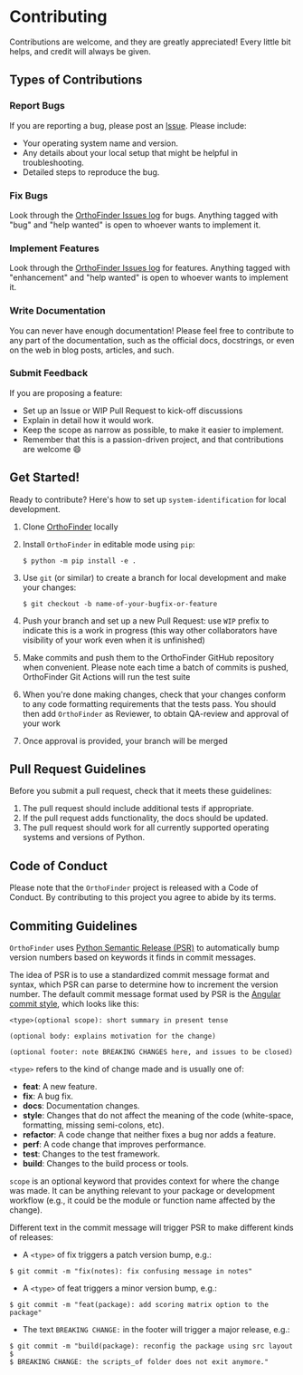 # Contributing

Contributions are welcome, and they are greatly appreciated! Every little bit
helps, and credit will always be given.

## Types of Contributions

### Report Bugs

If you are reporting a bug, please post an [Issue](https://github.com/OrthoFinder/OrthoFinder/issues). Please include:

* Your operating system name and version.
* Any details about your local setup that might be helpful in troubleshooting.
* Detailed steps to reproduce the bug.

### Fix Bugs

Look through the [OrthoFinder Issues log](https://github.com/OrthoFinder/OrthoFinder/issues) for bugs. Anything tagged with "bug" 
and "help wanted" is open to whoever wants to implement it.

### Implement Features

Look through the [OrthoFinder Issues log](https://github.com/OrthoFinder/OrthoFinder/issues) for features. Anything tagged with 
"enhancement" and "help wanted" is open to whoever wants to implement it.

### Write Documentation

You can never have enough documentation! Please feel free to contribute to any
part of the documentation, such as the official docs, docstrings, or even
on the web in blog posts, articles, and such.

### Submit Feedback

If you are proposing a feature:

* Set up an Issue or WIP Pull Request to kick-off discussions
* Explain in detail how it would work.
* Keep the scope as narrow as possible, to make it easier to implement.
* Remember that this is a passion-driven project, and that contributions
  are welcome &#x1F604;

## Get Started!

Ready to contribute? Here's how to set up `system-identification` for local development.

1. Clone [OrthoFinder](https://github.com/OrthoFinder/OrthoFinder) locally
  
2. Install `OrthoFinder` in editable mode using `pip`:

    ```console
    $ python -m pip install -e .
    ```

3. Use `git` (or similar) to create a branch for local development and make your changes:

    ```console
    $ git checkout -b name-of-your-bugfix-or-feature
    ```

4. Push your branch and set up a new Pull Request: use `WIP` prefix to indicate 
   this is a work in progress (this way other collaborators have visibility of 
   your work even when it is unfinished)

5. Make commits and push them to the OrthoFinder GitHub repository when convenient. Please note each 
   time a batch of commits is pushed, OrthoFinder Git Actions will run the test suite

6. When you're done making changes, check that your changes conform to any code 
   formatting requirements that the tests pass. You should then add `OrthoFinder` as Reviewer, to obtain 
   QA-review and approval of your work

7. Once approval is provided, your branch will be merged

## Pull Request Guidelines

Before you submit a pull request, check that it meets these guidelines:

1. The pull request should include additional tests if appropriate.
2. If the pull request adds functionality, the docs should be updated.
3. The pull request should work for all currently supported operating systems and versions of Python.

## Code of Conduct

Please note that the `OrthoFinder` project is released with a Code of Conduct. By contributing to this project you agree to abide by its terms.

## Commiting Guidelines

`OrthoFinder` uses [Python Semantic Release (PSR)](https://python-semantic-release.readthedocs.io/en/latest/) to automatically bump version numbers based on keywords it finds in commit messages.

The idea of PSR is to use a standardized commit message format and syntax, which PSR can parse to determine how to increment the version number. The default commit message format used by PSR is the [Angular commit style](https://github.com/angular/angular.js/blob/master/DEVELOPERS.md#commit-message-format), which looks like this:
```console
<type>(optional scope): short summary in present tense

(optional body: explains motivation for the change)

(optional footer: note BREAKING CHANGES here, and issues to be closed)
```

`<type>` refers to the kind of change made and is usually one of:

+ **feat**: A new feature. 
+ **fix**: A bug fix.
+ **docs**: Documentation changes.
+ **style**: Changes that do not affect the meaning of the code (white-space, formatting, missing semi-colons, etc).
+ **refactor**: A code change that neither fixes a bug nor adds a feature.
+ **perf**: A code change that improves performance.
+ **test**: Changes to the test framework.
+ **build**: Changes to the build process or tools.

`scope` is an optional keyword that provides context for where the change was made. It can be anything relevant to your package or development workflow (e.g., it could be the module or function name affected by the change).

Different text in the commit message will trigger PSR to make different kinds of releases:

+ A `<type>` of fix triggers a patch version bump, e.g.:
```console
$ git commit -m "fix(notes): fix confusing message in notes"
```
+ A `<type>` of feat triggers a minor version bump, e.g.:

```console
$ git commit -m "feat(package): add scoring matrix option to the package"
```
+ The text `BREAKING CHANGE:` in the footer will trigger a major release, e.g.:
```console
$ git commit -m "build(package): reconfig the package using src layout
$ 
$ BREAKING CHANGE: the scripts_of folder does not exit anymore."
```


